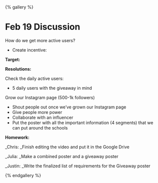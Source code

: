 {% gallery %}

# Feb 19 Discussion

How do we get more active users?



* Create incentive: 

**Target:**

**Resolutions:**

Check the daily active users:



* 5 daily users with the giveaway in mind

Grow our Instagram page (500-1k followers)



* Shout people out once we’ve grown our Instagram page
* Give people more power
* Collaborate with an influencer 
* Put the poster with all the important information (4 segments) that we can put around the schools

**Homework:**

_Chris: _Finish editing the video and put it in the Google Drive

_Julia: _Make a combined poster and a giveaway poster

_Justin: _Write the finalized list of requirements for the Giveaway poster

{% endgallery %}